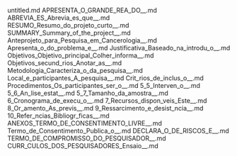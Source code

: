 untitled.md
APRESENTA_O_GRANDE_REA_DO__.md
ABREVIA_ES_Abrevia_es_que__.md
RESUMO_Resumo_do_projeto_curto__.md
SUMMARY_Summary_of_the_project__.md
Anteprojeto_para_Pesquisa_em_Cancerologia__.md
Apresenta_o_do_problema_e__.md
Justificativa_Baseado_na_introdu_o__.md
Objetivos_Objetivo_principal_Colher_informa__.md
Objetivos_secund_rios_Anotar_as__.md
Metodologia_Caracteriza_o_da_pesquisa__.md
Local_e_participantes_A_pesquisa__.md
Crit_rios_de_inclus_o__.md
Procedimentos_Os_participantes_ser_o__.md
5_5_Interven_o__.md
5_6_An_lise_estat__.md
5_7_Tamanho_da_amostra__.md
6_Cronograma_de_execu_o__.md
7_Recursos_dispon_veis_Este__.md
8_Or_amento_As_previs__.md
9_Ressarcimento_e_desist_ncia__.md
10_Refer_ncias_Bibliogr_ficas__.md
ANEXOS_TERMO_DE_CONSENTIMENTO_LIVRE__.md
Termo_de_Consentimento_Publica_o__.md
DECLARA_O_DE_RISCOS_E__.md
TERMO_DE_COMPROMISSO_DO_PESQUISADOR__.md
CURR_CULOS_DOS_PESQUISADORES_Ensaio__.md
